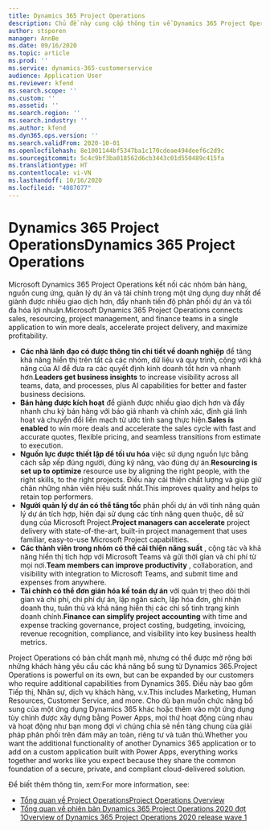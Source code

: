 ```yaml
---
title: Dynamics 365 Project Operations
description: Chủ đề này cung cấp thông tin về Dynamics 365 Project Operations.
author: stsporen
manager: AnnBe
ms.date: 09/16/2020
ms.topic: article
ms.prod: ''
ms.service: dynamics-365-customerservice
audience: Application User
ms.reviewer: kfend
ms.search.scope: ''
ms.custom: ''
ms.assetid: ''
ms.search.region: ''
ms.search.industry: ''
ms.author: kfend
ms.dyn365.ops.version: ''
ms.search.validFrom: 2020-10-01
ms.openlocfilehash: 8e1001144bf5347ba1c170cdeae494deef6c2d9c
ms.sourcegitcommit: 5c4c9bf3ba018562d6cb3443c01d550489c415fa
ms.translationtype: HT
ms.contentlocale: vi-VN
ms.lasthandoff: 10/16/2020
ms.locfileid: "4087077"
---
```

# <a name="dynamics-365-project-operations"></a><span data-ttu-id="8f4ee-103">Dynamics 365 Project Operations</span><span class="sxs-lookup"><span data-stu-id="8f4ee-103">Dynamics 365 Project Operations</span></span>

<span data-ttu-id="8f4ee-104">Microsoft Dynamics 365 Project Operations kết nối các nhóm bán hàng, nguồn cung ứng, quản lý dự án và tài chính trong một ứng dụng duy nhất để giành được nhiều giao dịch hơn, đẩy nhanh tiến độ phân phối dự án và tối đa hóa lợi nhuận.</span><span class="sxs-lookup"><span data-stu-id="8f4ee-104">Microsoft Dynamics 365 Project Operations connects sales, resourcing, project management, and finance teams in a single application to win more deals, accelerate project delivery, and maximize profitability.</span></span>

-   <span data-ttu-id="8f4ee-105">**Các nhà lãnh đạo có được thông tin chi tiết về doanh nghiệp** để tăng khả năng hiển thị trên tất cả các nhóm, dữ liệu và quy trình, cộng với khả năng của AI để đưa ra các quyết định kinh doanh tốt hơn và nhanh hơn.</span><span class="sxs-lookup"><span data-stu-id="8f4ee-105">**Leaders get business insights** to increase visibility across all teams, data, and processes, plus AI capabilities for better and faster business decisions.</span></span>
-   <span data-ttu-id="8f4ee-106">**Bán hàng được kích hoạt** để giành được nhiều giao dịch hơn và đẩy nhanh chu kỳ bán hàng với báo giá nhanh và chính xác, định giá linh hoạt và chuyển đổi liền mạch từ ước tính sang thực hiện.</span><span class="sxs-lookup"><span data-stu-id="8f4ee-106">**Sales is enabled** to win more deals and accelerate the sales cycle with fast and accurate quotes, flexible pricing, and seamless transitions from estimate to execution.</span></span>
-   <span data-ttu-id="8f4ee-107">**Nguồn lực được thiết lập để tối ưu hóa** việc sử dụng nguồn lực bằng cách sắp xếp đúng người, đúng kỹ năng, vào đúng dự án.</span><span class="sxs-lookup"><span data-stu-id="8f4ee-107">**Resourcing is set up to optimize** resource use by aligning the right people, with the right skills, to the right projects.</span></span> <span data-ttu-id="8f4ee-108">Điều này cải thiện chất lượng và giúp giữ chân những nhân viên hiệu suất nhất.</span><span class="sxs-lookup"><span data-stu-id="8f4ee-108">This improves quality and helps to retain top performers.</span></span>
-   <span data-ttu-id="8f4ee-109">**Người quản lý dự án có thể tăng tốc** phân phối dự án với tính năng quản lý dự án tích hợp, hiện đại sử dụng các tính năng quen thuộc, dễ sử dụng của Microsoft Project.</span><span class="sxs-lookup"><span data-stu-id="8f4ee-109">**Project managers can accelerate** project delivery with state-of-the-art, built-in project management that uses familiar, easy-to-use Microsoft Project capabilities.</span></span>
-   <span data-ttu-id="8f4ee-110">**Các thành viên trong nhóm có thể cải thiện năng suất** , cộng tác và khả năng hiển thị tích hợp với Microsoft Teams và gửi thời gian và chi phí từ mọi nơi.</span><span class="sxs-lookup"><span data-stu-id="8f4ee-110">**Team members can improve productivity** , collaboration, and visibility with integration to Microsoft Teams, and submit time and expenses from anywhere.</span></span>
-   <span data-ttu-id="8f4ee-111">**Tài chính có thể đơn giản hóa kế toán dự án** với quản trị theo dõi thời gian và chi phí, chi phí dự án, lập ngân sách, lập hóa đơn, ghi nhận doanh thu, tuân thủ và khả năng hiển thị các chỉ số tình trạng kinh doanh chính.</span><span class="sxs-lookup"><span data-stu-id="8f4ee-111">**Finance can simplify project accounting** with time and expense tracking governance, project costing, budgeting, invoicing, revenue recognition, compliance, and visibility into key business health metrics.</span></span>

<span data-ttu-id="8f4ee-112">Project Operations có bản chất mạnh mẽ, nhưng có thể được mở rộng bởi những khách hàng yêu cầu các khả năng bổ sung từ Dynamics 365.</span><span class="sxs-lookup"><span data-stu-id="8f4ee-112">Project Operations is powerful on its own, but can be expanded by our customers who require additional capabilities from Dynamics 365.</span></span> <span data-ttu-id="8f4ee-113">Điều này bao gồm Tiếp thị, Nhân sự, dịch vụ khách hàng, v.v.</span><span class="sxs-lookup"><span data-stu-id="8f4ee-113">This includes Marketing, Human Resources, Customer Service, and more.</span></span> <span data-ttu-id="8f4ee-114">Cho dù bạn muốn chức năng bổ sung của một ứng dụng Dynamics 365 khác hoặc thêm vào một ứng dụng tùy chỉnh được xây dựng bằng Power Apps, mọi thứ hoạt động cùng nhau và hoạt động như bạn mong đợi vì chúng chia sẻ nền tảng chung của giải pháp phân phối trên đám mây an toàn, riêng tư và tuân thủ.</span><span class="sxs-lookup"><span data-stu-id="8f4ee-114">Whether you want the additional functionality of another Dynamics 365 application or to add on a custom application built with Power Apps, everything works together and works like you expect because they share the common foundation of a secure, private, and compliant cloud-delivered solution.</span></span>

<span data-ttu-id="8f4ee-115">Để biết thêm thông tin, xem:</span><span class="sxs-lookup"><span data-stu-id="8f4ee-115">For more information, see:</span></span>

- [<span data-ttu-id="8f4ee-116">Tổng quan về Project Operations</span><span class="sxs-lookup"><span data-stu-id="8f4ee-116">Project Operations Overview</span></span>](https://dynamics.microsoft.com/en-us/project-operations/overview/)
- [<span data-ttu-id="8f4ee-117">Tổng quan về phiên bản Dynamics 365 Project Operations 2020 đợt 1</span><span class="sxs-lookup"><span data-stu-id="8f4ee-117">Overview of Dynamics 365 Project Operations 2020 release wave 1</span></span>](https://docs.microsoft.com/dynamics365-release-plan/2020wave1/dynamics365-project-operations/)


